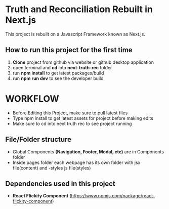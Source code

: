 # Truth and Reconciliation Rebuilt in Next.js
This project is rebuilt on a Javascript Framework known as Next.js.


## How to run this project for the first time
1. **Clone** project from github via website or github desktop application
2. open terminal and **cd** into **next-truth-rec** folder
3. run **npm install** to get latest packages/build
4. run **npm run dev** to see the developer build

# WORKFLOW
* Before Editing this Project, make sure to pull latest files
* Type npm install to get latest assets for project before making edits
* Make sure to cd into next truth rec to see project running


## File/Folder structure
* Global Components **(Navigation, Footer, Modal, etc)** are in Components folder
* Inside pages folder each webpage has its own folder with jsx file(content) and -styles js file(styles)

## Dependencies used in this project
* **React Flickity Component**  (https://www.npmjs.com/package/react-flickity-component)









